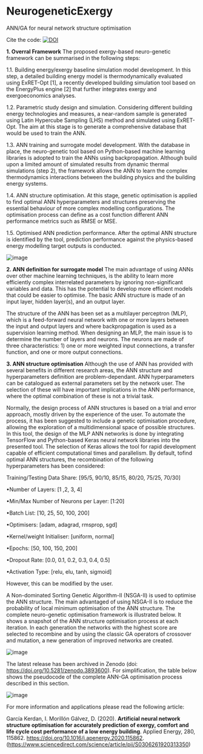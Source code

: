 # NeurogeneticExergy
ANN/GA for neural network structure optimisation

Cite the code: [![DOI](https://zenodo.org/badge/264465907.svg)](https://zenodo.org/badge/latestdoi/264465907)

**1. Overral Framework**
The proposed exergy-based neuro-genetic framework can be summarised in the following steps:

  1.1. Building energy/exergy baseline simulation model development. In this step, a detailed building energy model is thermodynamically evaluated using ExRET-Opt [1], a recently developed building simulation tool based on the EnergyPlus engine [2] that further integrates exergy and exergoeconomics analyses.

  1.2. Parametric study design and simulation. Considering different building energy technologies and measures, a near-random sample is generated using Latin Hypercube Sampling (LHS) method and simulated using ExRET-Opt. The aim at this stage is to generate a comprehensive database that would be used to train the ANN.

  1.3. ANN training and surrogate model development. With the database in place, the neuro-genetic tool based on Python-based machine learning libraries is adopted to train the ANNs using backpropagation. Although build upon a limited amount of simulated results from dynamic thermal simulations (step 2), the framework allows the ANN to learn the complex thermodynamics interactions between the building physics and the building energy systems.

  1.4. ANN structure optimisation. At this stage, genetic optimisation is applied to find optimal ANN hyperparameters and structures preserving the essential behaviour of more complex modelling configurations. The optimisation process can define as a cost function different ANN performance metrics such as RMSE or MSE.

  1.5. Optimised ANN prediction performance. After the optimal ANN structure is identified by the tool, prediction performance against the physics-based energy modelling target outputs is conducted.

![image](https://user-images.githubusercontent.com/7305986/120885198-939f4680-c5df-11eb-9033-abe033bf538a.png)

**2.  ANN definition for surrogate model**
The main advantage of using ANNs over other machine learning techniques, is the ability to learn more efficiently complex interrelated parameters by ignoring non-significant variables and data. This has the potential to develop more efficient models that could be easier to optimise. The basic ANN structure is made of an input layer, hidden layer(s), and an output layer.

The structure of the ANN has been set as a multilayer perceptron (MLP), which is a feed-forward neural network with one or more layers between the input and output layers and where backpropagation is used as a supervision learning method. When designing an MLP, the main issue is to determine the number of layers and neurons. The neurons are made of three characteristics: 1) one or more weighted input connections, a transfer function, and one or more output connections.

**3. ANN structure optimisation**
Although the use of ANN has provided with several benefits in different research areas, the ANN structure and hyperparameters definition are problem-dependant. ANN hyperparameters can be catalogued as external parameters set by the network user. The selection of these will have important implications in the ANN performance, where the optimal combination of these is not a trivial task.

Normally, the design process of ANN structures is based on a trial and error approach, mostly driven by the experience of the user. To automate the process, it has been suggested to include a genetic optimisation procedure, allowing the exploration of a multidimensional space of possible structures. In this tool, the design of the MLP ANN networks is done by integrating TensorFlow and Python-based Keras neural network libraries into the presented tool. The selection of Keras allows the tool for rapid development capable of efficient computational times and parallelism. By default, tofind optimal ANN structures, the recombination of the following hyperparameters has been considered:

Training/Testing Data Share: [95/5, 90/10, 85/15, 80/20, 75/25, 70/30]

•Number of Layers: [1 ,2, 3, 4]

•Min/Max Number of Neurons per Layer: [1:20]

•Batch List: [10, 25, 50, 100, 200]

•Optimisers: [adam, adagrad, rmsprop, sgd]

•Kernel/weight Initialiser: [uniform, normal]

•Epochs: [50, 100, 150, 200]

•Dropout Rate: [0.0, 0.1, 0.2, 0.3, 0.4, 0.5]

•Activation Type: [relu, elu, tanh, sigmoid]

However, this can be modified by the user. 

A Non-dominated Sorting Genetic Algorithm-II (NSGA-II) is used to optimise the ANN structure. The main advantaged of using NSGA-II is to reduce the probability of local minimum optimisation of the ANN structure. The complete neuro-genetic optimisation framework is illustrated below. It shows a snapshot of the ANN structure optimisation process at each iteration. In each generation the networks with the highest score are selected to recombine and by using the classic GA operators of crossover and mutation, a new generation of improved networks are created.

![image](https://user-images.githubusercontent.com/7305986/120885318-38218880-c5e0-11eb-809a-6e3f396c46f1.png)

The latest release has been archived in Zenodo (doi: https://doi.org/10.5281/zenodo.3893600). For simplification, the table below shows the pseudocode of the complete ANN-GA optimisation process described in this section.

![image](https://user-images.githubusercontent.com/7305986/120885350-56878400-c5e0-11eb-924a-6cb0dee9f952.png)

For more information and applications please read the following article:

García Kerdan, I. Morillón Gálvez, D. (2020). **Artificial neural network structure optimisation for accurately prediction of exergy, comfort and life cycle cost performance of a low energy building**. Applied Energy, 280, 115862. https://doi.org/10.1016/j.apenergy.2020.115862.
(https://www.sciencedirect.com/science/article/pii/S0306261920313350)

